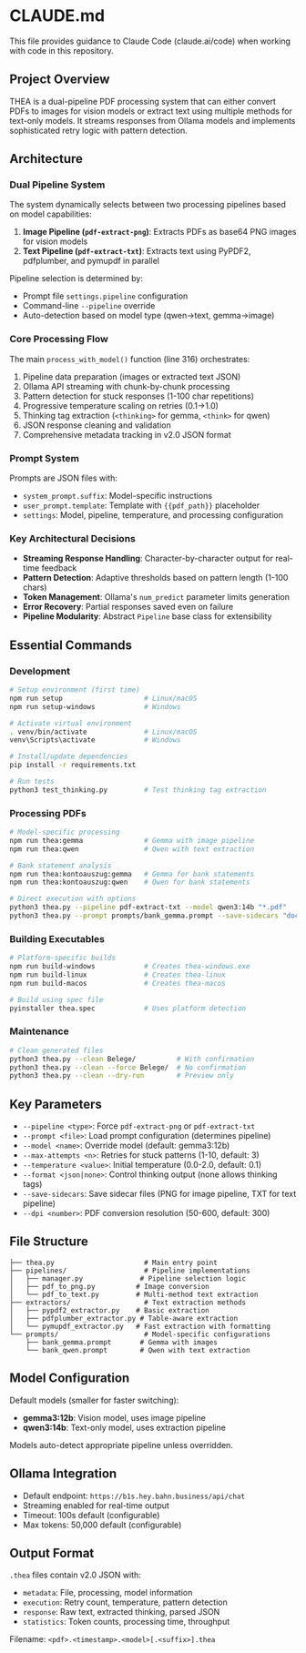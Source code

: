 # CLAUDE.md

This file provides guidance to Claude Code (claude.ai/code) when working with code in this repository.

## Project Overview

THEA is a dual-pipeline PDF processing system that can either convert PDFs to images for vision models or extract text using multiple methods for text-only models. It streams responses from Ollama models and implements sophisticated retry logic with pattern detection.

## Architecture

### Dual Pipeline System

The system dynamically selects between two processing pipelines based on model capabilities:

1. **Image Pipeline (`pdf-extract-png`)**: Extracts PDFs as base64 PNG images for vision models
2. **Text Pipeline (`pdf-extract-txt`)**: Extracts text using PyPDF2, pdfplumber, and pymupdf in parallel

Pipeline selection is determined by:
- Prompt file `settings.pipeline` configuration
- Command-line `--pipeline` override
- Auto-detection based on model type (qwen→text, gemma→image)

### Core Processing Flow

The main `process_with_model()` function (line 316) orchestrates:
1. Pipeline data preparation (images or extracted text JSON)
2. Ollama API streaming with chunk-by-chunk processing
3. Pattern detection for stuck responses (1-100 char repetitions)
4. Progressive temperature scaling on retries (0.1→1.0)
5. Thinking tag extraction (`<thinking>` for gemma, `<think>` for qwen)
6. JSON response cleaning and validation
7. Comprehensive metadata tracking in v2.0 JSON format

### Prompt System

Prompts are JSON files with:
- `system_prompt.suffix`: Model-specific instructions
- `user_prompt.template`: Template with `{{pdf_path}}` placeholder
- `settings`: Model, pipeline, temperature, and processing configuration

### Key Architectural Decisions

- **Streaming Response Handling**: Character-by-character output for real-time feedback
- **Pattern Detection**: Adaptive thresholds based on pattern length (1-100 chars)
- **Token Management**: Ollama's `num_predict` parameter limits generation
- **Error Recovery**: Partial responses saved even on failure
- **Pipeline Modularity**: Abstract `Pipeline` base class for extensibility

## Essential Commands

### Development

```bash
# Setup environment (first time)
npm run setup                    # Linux/macOS
npm run setup-windows            # Windows

# Activate virtual environment
. venv/bin/activate              # Linux/macOS
venv\Scripts\activate            # Windows

# Install/update dependencies
pip install -r requirements.txt

# Run tests
python3 test_thinking.py         # Test thinking tag extraction
```

### Processing PDFs

```bash
# Model-specific processing
npm run thea:gemma               # Gemma with image pipeline
npm run thea:qwen                # Qwen with text extraction

# Bank statement analysis
npm run thea:kontoauszug:gemma   # Gemma for bank statements
npm run thea:kontoauszug:qwen    # Qwen for bank statements

# Direct execution with options
python3 thea.py --pipeline pdf-extract-txt --model qwen3:14b "*.pdf"
python3 thea.py --prompt prompts/bank_gemma.prompt --save-sidecars "document.pdf"
```

### Building Executables

```bash
# Platform-specific builds
npm run build-windows            # Creates thea-windows.exe
npm run build-linux              # Creates thea-linux
npm run build-macos              # Creates thea-macos

# Build using spec file
pyinstaller thea.spec            # Uses platform detection
```

### Maintenance

```bash
# Clean generated files
python3 thea.py --clean Belege/          # With confirmation
python3 thea.py --clean --force Belege/  # No confirmation
python3 thea.py --clean --dry-run        # Preview only
```

## Key Parameters

- `--pipeline <type>`: Force `pdf-extract-png` or `pdf-extract-txt`
- `--prompt <file>`: Load prompt configuration (determines pipeline)
- `--model <name>`: Override model (default: gemma3:12b)
- `--max-attempts <n>`: Retries for stuck patterns (1-10, default: 3)
- `--temperature <value>`: Initial temperature (0.0-2.0, default: 0.1)
- `--format <json|none>`: Control thinking output (none allows thinking tags)
- `--save-sidecars`: Save sidecar files (PNG for image pipeline, TXT for text pipeline)
- `--dpi <number>`: PDF conversion resolution (50-600, default: 300)

## File Structure

```
├── thea.py                      # Main entry point
├── pipelines/                   # Pipeline implementations
│   ├── manager.py              # Pipeline selection logic
│   ├── pdf_to_png.py          # Image conversion
│   └── pdf_to_text.py         # Multi-method text extraction
├── extractors/                  # Text extraction methods
│   ├── pypdf2_extractor.py    # Basic extraction
│   ├── pdfplumber_extractor.py # Table-aware extraction
│   └── pymupdf_extractor.py   # Fast extraction with formatting
└── prompts/                     # Model-specific configurations
    ├── bank_gemma.prompt       # Gemma with images
    └── bank_qwen.prompt        # Qwen with text extraction
```

## Model Configuration

Default models (smaller for faster switching):
- **gemma3:12b**: Vision model, uses image pipeline
- **qwen3:14b**: Text-only model, uses extraction pipeline

Models auto-detect appropriate pipeline unless overridden.

## Ollama Integration

- Default endpoint: `https://b1s.hey.bahn.business/api/chat`
- Streaming enabled for real-time output
- Timeout: 100s default (configurable)
- Max tokens: 50,000 default (configurable)

## Output Format

`.thea` files contain v2.0 JSON with:
- `metadata`: File, processing, model information
- `execution`: Retry count, temperature, pattern detection
- `response`: Raw text, extracted thinking, parsed JSON
- `statistics`: Token counts, processing time, throughput

Filename: `<pdf>.<timestamp>.<model>[.<suffix>].thea`